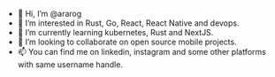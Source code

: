 - 👋 Hi, I’m @ararog
- 👀 I’m interested in Rust, Go, React, React Native and devops.
- 🌱 I’m currently learning kubernetes, Rust and NextJS.
- 💞️ I’m looking to collaborate on open source mobile projects.
- 📫 You can find me on linkedin, instagram and some other platforms with same username handle.

<!---
ararog/ararog is a ✨ special ✨ repository because its `README.md` (this file) appears on your GitHub profile.
You can click the Preview link to take a look at your changes.
--->
